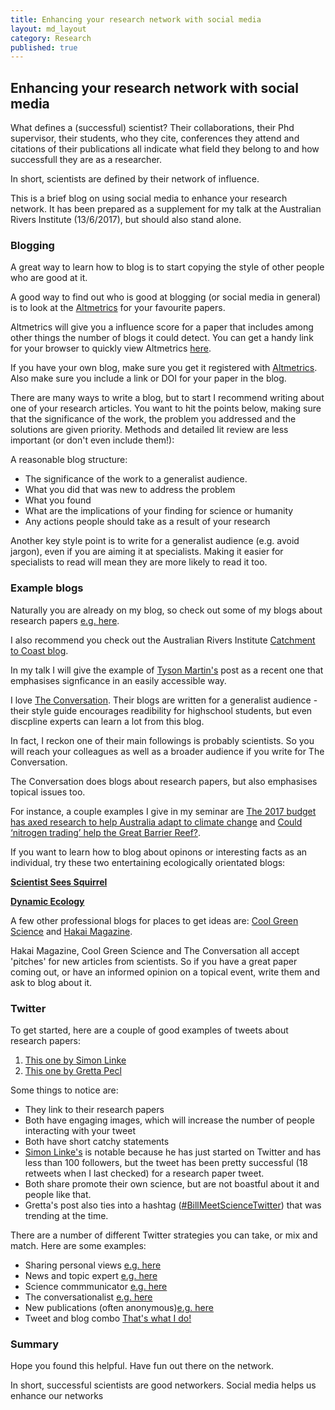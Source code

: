 ```yaml
---
title: Enhancing your research network with social media
layout: md_layout
category: Research
published: true
---
```


## Enhancing your research network with social media

What defines a (successful) scientist? Their collaborations, their Phd supervisor, their students, who they cite, conferences they attend and  citations of their publications all indicate what field they belong to and how successfull they are as a researcher.

In short, scientists are defined by their network of influence.

This is a brief blog on using social media to enhance your research network. It has been prepared as a supplement for my talk at the Australian Rivers Institute (13/6/2017), but should also stand alone.

### Blogging

A great way to learn how to blog is to start copying the style of other people who are good at it.

A good way to find out who is good at blogging (or social media in general) is to look at the [Altmetrics](https://www.altmetric.com) for your favourite papers.

Altmetrics will give you a influence score for a paper that includes among other things the number of blogs it could detect. You can get a handy link for your browser to quickly view Altmetrics [here](https://www.altmetric.com/products/free-tools/bookmarklet/).

If you have your own blog, make sure you get it registered with [Altmetrics](https://help.altmetric.com/support/solutions/articles/6000060979-how-do-i-ensure-that-my-blog-posts-are-picked-up-by-altmetric-).  Also make sure you include a link or DOI for your paper in the blog.

There are many ways to write a blog, but to start I recommend writing about one of your research articles. You want to hit the points below, making sure that the significance of the work, the problem you addressed and the solutions are given priority. Methods and detailed lit review are less important (or don't even include them!):

A reasonable blog structure:

- The significance of the work to a generalist audience.
- What you did that was new to address the problem
- What you found
- What are the implications of your finding for science or humanity
- Any actions people should take as a result of your research

Another key style point is to write for a generalist audience (e.g. avoid jargon), even if you are aiming it at specialists. Making it easier for specialists to read will mean they are more likely to read it too.

### Example blogs

Naturally you are already on my blog, so check out some of my blogs about research papers [e.g. here](http://www.seascapemodels.org/research/2017/05/30/migratory-species-climate-change.html).

I also recommend you check out the Australian Rivers Institute [Catchment to Coast blog](https://catchmenttocoast.wordpress.com/).

In my talk I will give the example of [Tyson Martin's](https://catchmenttocoast.wordpress.com/2017/04/11/reef-fishing/) post as a recent one that emphasises signficance in an easily accessible way.

I love [The Conversation](https://theconversation.com/au). Their blogs are written for a generalist audience - their style guide encourages readibility for highschool students, but even discpline experts can learn a lot from this blog.

In fact, I reckon one of their main followings is probably scientists. So you will reach your colleagues as well as a broader audience if you write for The Conversation.

The Conversation does blogs about research papers, but also emphasises topical issues too.

For instance, a couple examples I give in my seminar are [The 2017 budget has axed research to help Australia adapt to climate change](https://theconversation.com/the-2017-budget-has-axed-research-to-help-australia-adapt-to-climate-change-77477) and [Could ‘nitrogen trading’ help the Great Barrier Reef?](https://theconversation.com/could-nitrogen-trading-help-the-great-barrier-reef-60930).

If you want to learn how to blog about opinons or interesting facts as an individual, try these two entertaining ecologically orientated blogs:

[**Scientist Sees Squirrel**](https://scientistseessquirrel.wordpress.com/)

[**Dynamic Ecology**](https://dynamicecology.wordpress.com/)

A few other professional blogs for places to get ideas are: [Cool Green Science](http://blog.nature.org/science/) and [Hakai Magazine](https://www.hakaimagazine.com/).

Hakai Magazine, Cool Green Science and The Conversation all accept 'pitches' for new articles from scientists. So if you have a great paper coming out, or have an informed opinion on a topical event, write them and ask to blog about it.

### Twitter

To get started, here are a couple of good examples of tweets about research papers:
1. [This one by Simon Linke](https://twitter.com/DocSlinky/status/872608867359768577
)
2. [This one by Gretta Pecl](https://twitter.com/GrettaPecl/status/865856218211930113
)

Some things to notice are:

- They link to their research papers
- Both have engaging images, which will increase the number of people interacting with your tweet
- Both have short catchy statements
- [Simon Linke's](https://twitter.com/DocSlinky) is notable because he has just started on Twitter and has less than 100 followers, but the tweet has been pretty successful (18 retweets when I last checked) for a research paper tweet.
- Both share promote their own science, but are not boastful about it and people like that.
- Gretta's post also ties into a hashtag ([#BillMeetScienceTwitter](https://twitter.com/hashtag/BillMeetScienceTwitter?src=hash)) that was trending at the time.

There are a number of different Twitter strategies you can take, or mix and match.  Here are some examples:

- Sharing personal views [e.g. here](https://twitter.com/RallidaeRule/status/873259176591601664)
- News and topic expert [e.g. here](https://twitter.com/TrevorABranch/status/874123067324153856)
- Science commmunicator [e.g. here](https://twitter.com/JacquelynGill)
- The conversationalist [e.g. here](https://twitter.com/RallidaeRule/status/873259176591601664)
- New publications (often anonymous)[e.g. here](https://twitter.com/remotelysense)
- Tweet and blog combo [That's what I do!](https://twitter.com/bluecology/status/874371959382867969)

### Summary
Hope you found this helpful. Have fun out there on the network.

In short, successful scientists are good networkers. Social media helps us enhance our networks
